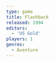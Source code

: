 ```yaml
---
type: game
title: Flashback
released: 1994
editors: 
  - 'US Gold'
players: 1
genres:
  - Aventure
---
```

